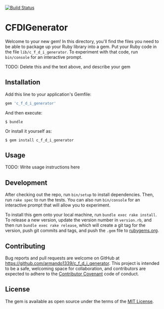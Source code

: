 [![Build Status](https://travis-ci.org/armando1339/c_f_d_i_generator.svg?branch=master)](https://travis-ci.org/armando1339/c_f_d_i_generator)

# CFDIGenerator

Welcome to your new gem! In this directory, you'll find the files you need to be able to package up your Ruby library into a gem. Put your Ruby code in the file `lib/c_f_d_i_generator`. To experiment with that code, run `bin/console` for an interactive prompt.

TODO: Delete this and the text above, and describe your gem

## Installation

Add this line to your application's Gemfile:

```ruby
gem 'c_f_d_i_generator'
```

And then execute:

    $ bundle

Or install it yourself as:

    $ gem install c_f_d_i_generator

## Usage

TODO: Write usage instructions here

## Development

After checking out the repo, run `bin/setup` to install dependencies. Then, run `rake spec` to run the tests. You can also run `bin/console` for an interactive prompt that will allow you to experiment.

To install this gem onto your local machine, run `bundle exec rake install`. To release a new version, update the version number in `version.rb`, and then run `bundle exec rake release`, which will create a git tag for the version, push git commits and tags, and push the `.gem` file to [rubygems.org](https://rubygems.org).

## Contributing

Bug reports and pull requests are welcome on GitHub at https://github.com/armando1339/c_f_d_i_generator. This project is intended to be a safe, welcoming space for collaboration, and contributors are expected to adhere to the [Contributor Covenant](http://contributor-covenant.org) code of conduct.


## License

The gem is available as open source under the terms of the [MIT License](http://opensource.org/licenses/MIT).

